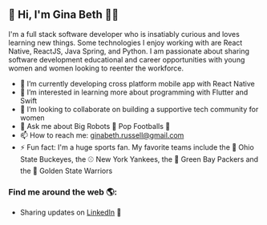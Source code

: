 ##  👋 Hi, I'm Gina Beth 👩‍💻

I'm a full stack software developer who is insatiably curious and loves learning new things. Some technologies I enjoy working with are React Native, ReactJS, Java Spring, and Python. I am passionate about sharing software development educational and career opportunities with young women and women looking to reenter the workforce. 

- 🔭 I’m currently developing cross platform mobile app with React Native
- 🌱 I’m interested in learning more about programming with Flutter and Swift
- 👯 I’m looking to collaborate on building a supportive tech community for women
- 💬 Ask me about Big Robots 🤖 Pop Footballs 🏈 
- 📫 How to reach me: ginabeth.russell@gmail.com
- ⚡ Fun fact: I'm a huge sports fan. My favorite teams include the 🏈 Ohio State Buckeyes, the ⚾️ New York Yankees, the 🏈 Green Bay Packers and the 🏀 Golden State Warriors


### Find me around the web 🌎: 
- Sharing updates on <a href="https://www.linkedin.com/in/gina-beth-russell/">LinkedIn</a> 💼
